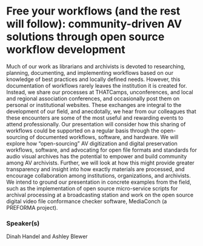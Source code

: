 # Free your workflows (and the rest will follow): community-driven AV solutions through open source workflow development

Much of our work as librarians and archivists is devoted to researching, planning, documenting, and implementing workflows based on our knowledge of best practices and locally defined needs. However, this documentation of workflows rarely leaves the institution it is created for. Instead, we share our processes at THATCamps, unconferences, and local and regional association conferences, and occasionally post them on personal or institutional websites. These exchanges are integral to the development of our field, and anecdotally, we hear from our colleagues that these encounters are some of the most useful and rewarding events to attend professionally. Our presentation will consider how this sharing of workflows could be supported on a regular basis through the open-sourcing of documented workflows, software, and hardware. We will explore how “open-sourcing” AV digitization and digital preservation workflows, software, and advocating for open file formats and standards for audio visual archives has the potential to empower and build community among AV archivists. Further, we will look at how this might provide greater transparency and insight into how exactly materials are processed, and encourage collaboration among institutions, organizations, and archivists. We intend to ground our presentation in concrete examples from the field, such as the implementation of open source micro-service scripts for archival processing at a broadcasting station and work on the open source digital video file conformance checker software, MediaConch (a PREFORMA project).

### Speaker(s)
Dinah Handel and Ashley Blewer